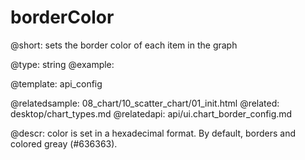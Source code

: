 borderColor
=============


@short: sets the border color of each item in the graph
	

@type: string
@example:


@template:	api_config

@relatedsample:
	08_chart/10_scatter_chart/01_init.html
@related: 
	desktop/chart_types.md
@relatedapi: 
	api/ui.chart_border_config.md

@descr: color is set in a hexadecimal format. By default, borders and colored greay (#636363). 


